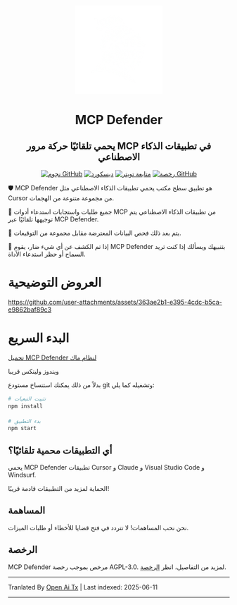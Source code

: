 <p align="center">
  <picture>
    <source media="(prefers-color-scheme: dark)" srcset="https://raw.githubusercontent.com/MCP-Defender/MCP-Defender/main/src/assets/white_knight_icon.png">
    <source media="(prefers-color-scheme: light)" srcset="https://raw.githubusercontent.com/MCP-Defender/MCP-Defender/main/src/assets/black_knight_icon.png">
    <img alt="يعرض فارسًا أسود في وضع اللون الفاتح وفارسًا أبيض في وضع اللون الداكن." src="https://raw.githubusercontent.com/MCP-Defender/MCP-Defender/main/src/assets/white_knight_icon.png" width="200" height="200">
  </picture>
</p>

<h1 align="center">MCP Defender</h1>
<h2 align="center">يحمي تلقائيًا حركة مرور MCP في تطبيقات الذكاء الاصطناعي</h2>

<p align="center">
  <a href="https://github.com/MCP-Defender/MCP-Defender"><img src="https://img.shields.io/github/stars/MCP-Defender/MCP-Defender?style=social" alt="نجوم GitHub"></a>
  <a href="https://discord.gg/SETfUs7dbB"><img src="https://img.shields.io/discord/1376849284884074526?color=7289DA&label=Discord&logo=discord&logoColor=white" alt="ديسكورد"></a>
  <a href="https://x.com/mcp_defender"><img src="https://img.shields.io/twitter/follow/mcp_defender?style=social" alt="متابعة تويتر"></a>
  <a href="LICENSE"><img src="https://img.shields.io/github/license/MCP-Defender/MCP-Defender" alt="رخصة GitHub"></a>
</p>



🛡️  MCP Defender هو تطبيق سطح مكتب يحمي تطبيقات الذكاء الاصطناعي مثل Cursor من مجموعة متنوعة من الهجمات.

🚦 جميع طلبات واستجابات استدعاء أدوات MCP من تطبيقات الذكاء الاصطناعي يتم توجيهها تلقائيًا عبر MCP Defender.

🔎  يتم بعد ذلك فحص البيانات المعترضة مقابل مجموعة من التوقيعات.

🔐  إذا تم الكشف عن أي شيء ضار، يقوم MCP Defender بتنبيهك ويسألك إذا كنت تريد السماح أو حظر استدعاء الأداة.

# العروض التوضيحية
https://github.com/user-attachments/assets/363ae2b1-e395-4cdc-b5ca-e9862baf89c3



# البدء السريع

[تحميل MCP Defender لنظام ماك](https://github.com/MCP-Defender/MCP-Defender/releases/latest)

ويندوز ولينكس قريبا

بدلاً من ذلك يمكنك استنساخ مستودع git وتشغيله كما يلي:

```bash
# تثبيت التبعيات
npm install

# بدء التطبيق
npm start
```

## أي التطبيقات محمية تلقائيًا؟

يحمي MCP Defender تطبيقات Cursor و Claude و Visual Studio Code و Windsurf.

الحماية لمزيد من التطبيقات قادمة قريبًا!

## المساهمة

نحن نحب المساهمات! لا تتردد في فتح قضايا للأخطاء أو طلبات الميزات.

## الرخصة

MCP Defender مرخص بموجب رخصة AGPL-3.0. لمزيد من التفاصيل، انظر [الرخصة](LICENSE).


---


Tranlated By [Open Ai Tx](https://github.com/OpenAiTx/OpenAiTx) | Last indexed: 2025-06-11


---
